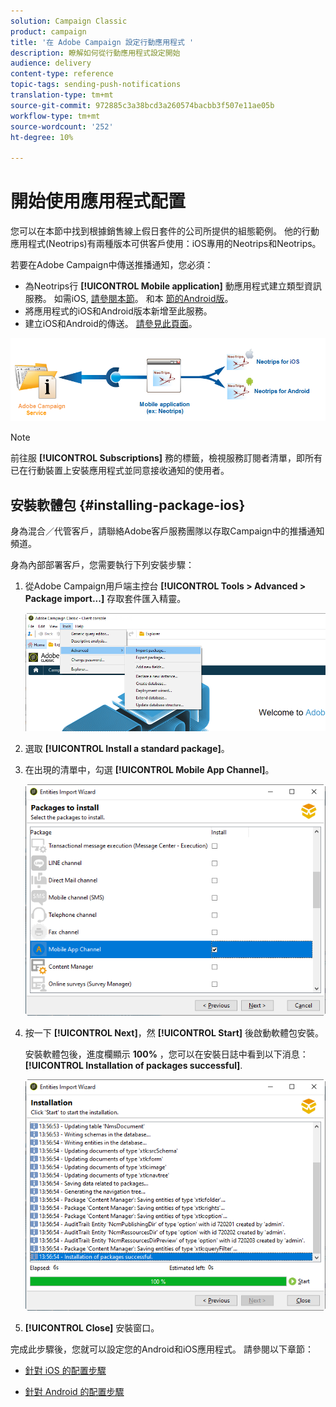 ```yaml
---
solution: Campaign Classic
product: campaign
title: '在 Adobe Campaign 設定行動應用程式 '
description: 瞭解如何從行動應用程式設定開始
audience: delivery
content-type: reference
topic-tags: sending-push-notifications
translation-type: tm+mt
source-git-commit: 972885c3a38bcd3a260574bacbb3f507e11ae05b
workflow-type: tm+mt
source-wordcount: '252'
ht-degree: 10%

---
```



# 開始使用應用程式配置

您可以在本節中找到根據銷售線上假日套件的公司所提供的組態範例。 他的行動應用程式(Neotrips)有兩種版本可供客戶使用：iOS專用的Neotrips和Neotrips。

若要在Adobe Campaign中傳送推播通知，您必須：

* 為Neotrips行 **[!UICONTROL Mobile application]** 動應用程式建立類型資訊服務。 如需iOS, [請參閱本節](../../delivery/using/configuring-the-mobile-application.md#configuring-ios-service)。 和本 [節的Android版](../../delivery/using/configuring-the-mobile-application-android.md#configuring-android-service)。
* 將應用程式的iOS和Android版本新增至此服務。
* 建立iOS和Android的傳送。 [請參見此頁面](../../delivery/using/creating-notifications.md)。

![](assets/nmac_service_diagram.png)

>[!NOTE]
>
>前往服 **[!UICONTROL Subscriptions]** 務的標籤，檢視服務訂閱者清單，即所有已在行動裝置上安裝應用程式並同意接收通知的使用者。

## 安裝軟體包 {#installing-package-ios}

身為混合／代管客戶，請聯絡Adobe客戶服務團隊以存取Campaign中的推播通知頻道。

身為內部部署客戶，您需要執行下列安裝步驟：

1. 從Adobe Campaign用戶端主控台 **[!UICONTROL Tools > Advanced > Package import...]** 存取套件匯入精靈。

   ![](assets/package_ios.png)

1. 選取 **[!UICONTROL Install a standard package]**。

1. 在出現的清單中，勾選 **[!UICONTROL Mobile App Channel]**。

   ![](assets/package_ios_2.png)

1. 按一下 **[!UICONTROL Next]**，然 **[!UICONTROL Start]** 後啟動軟體包安裝。

   安裝軟體包後，進度欄顯示 **100%** ，您可以在安裝日誌中看到以下消息： **[!UICONTROL Installation of packages successful]**.

   ![](assets/package_ios_3.png)

1. **[!UICONTROL Close]** 安裝窗口。

完成此步驟後，您就可以設定您的Android和iOS應用程式。
請參閱以下章節：

* [針對 iOS 的配置步驟](../../delivery/using/configuring-the-mobile-application.md)

* [針對 Android 的配置步驟](../../delivery/using/configuring-the-mobile-application-android.md)
